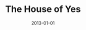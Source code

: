 ---
subheader: ''
description: "<p><span>It's Thanksgiving, and Marty's arrival home is greatly anticipated\
  \ by his mother, Mrs. Pascal, his twin sister, Jackie-O, and his younger brother,\
  \ Anthony. He arrives during a hurricane, but worse than the storm is the fact that\
  \ Marty brings Lesly, his fianc\xE9e. This ruins everything. Marty's engagement\
  \ is a threat to the well-being of this family and a greater threat to Jackie-O,\
  \ who has always wanted her brother for herself. On top of that, Jackie-O has just\
  \ recently been released from a mental hospital, Anthony dropped out of Princeton,\
  \ and their mother has a serious problem handling any of this. This is also a family\
  \ severely affected by the Kennedy family, whose Virginia Compound makes them neighbors\
  \ with the Pascals.</span></p><p><span>by\_</span><strong>Wendy Macleod\_</strong><br/><span>co-directed\
  \ by\_</span><strong>Black Box Acting Studio's Audrey Francis and Laura Hooper</strong></p><p><strong>Lizzy\
  \ Lewis (Jackie-O)</strong><span> is a fourth-year majoring in Comparative Literature,\
  \ studying Music and French lit. Previous UT acting credits include </span><em>The\
  \ Credeaux Canvas</em><span> (Tess), </span><em>Into the Woods</em><span> (Cinderella),\
  \ </span><em>Much Ado About Nothing</em><span> (Hero), </span><em>Reefer Madness</em><span>\
  \ (Ms. Placard), and </span><em>This Property is Condemned</em><span> (Willie).\
  \ She was the costume designer for </span><em>The Lion in Winter</em><span> and\
  \ the asst. costume designer for </span><em>The Violet Hour</em><span>. She hopes\
  \ you enjoy the show! \_</span></p><p><strong>Christopher Deakin (Marty)\_</strong>is\
  \ a third-year studying Theater and Performance. He has appeared in productions\
  \ for both University Theater and the Dean's Men, including The Glass Menagerie\
  \ (Tom) and Twelfth Night (Sebastian).\_</p><p><span><strong>M.C. Steffen (Anthony)</strong>\
  \ is a third-year TAPS major in the College. He most recently appeared in UT's collaboration\
  \ with The New Colony, <em>reWILDing Genius</em> (Adam). Later this quarter he will\
  \ direct UT's workshop production of <em>Smitten</em>. He is also currently devising\
  \ <em>The (Colm) O'R</em></span><em>eilly Factor</em><span>,\_a series of plays\
  \ originally produced by Theater Oobleck to be staged over the course of this upcoming\
  \ year. The first part, a production of </span><em>An Apology for the Course and\
  \ Outcome of Certain Events Delivered by Doctor John Faustus on This His Final Evening</em><span>,\
  \ will go up finals week of this quarter\u2014M.C. will co-direct and play the title\
  \ role.</span></p><p><span><strong>Scarlett J. Kim (Mrs. Pascal)</strong> is a third-year\
  \ student studying Theatre, Visual Arts, and Creative Writing. At the University,\
  \ she has directed <em>Hotel Nepenthe</em>, <em>4.48 Psychosis</em>, and <em>\u2018\
  Tis Pity She\u2019s a Whore</em>; performed in <em>reWILDing Genius</em> (Lilly),\
  \ <em>Vagina Monologues</em>, <em>Beowulf</em> (Beowulf), <em>Coriolanus</em> (Brutus)\
  \ and <em>The Project: a transmedia game</em> (Marionette). Also, recently she has\
  \ studied mask making at Dell\u2019Arte School, apprenticed with Bread and Puppet\
  \ Theatre, and devised and performed <em>Moksori/Voice</em> with The Interpreters\
  \ at Chicago Fringe Festival. Upcoming commitments include a casting/education internship\
  \ at Court Theatre and directing <em>The</em>\_<em>Hamletmachine</em> with UT in\
  \ the fall. Scarlett\u2019s work centers around devising multimedia installations\
  \ focusing on performance.</span></p><p><span><strong>Elisabeth Del Toro (Lesly)</strong>\
  \ is a second-year TAPS/English major. She has acted (<em>ALICES</em>, <em>Drowsy\
  \ Chaperone</em>), stagehanded (<em>Henry VI</em>), assistant sound designed (<em>Glass\
  \ Menagerie</em>), and Theater[24]ed (x3) with UT, and is currently on UT Committee.</span></p>\
  \ <p>\_</p><p><strong>Audrey Francis (Director)</strong><span> has acted, directed\
  \ and taught in Chicago for nearly 10 years. She is the co-founder and owner of\
  \ Black Box Acting, home of The Studio and The Academy. Audrey is a graduate of\
  \ the School at Steppenwolf, where she now returns to teach the Meisner Technique\
  \ and Ensemble Scene Study. She is a Jeff Nominated actor who has worked with Steppenwolf,\
  \ The Goodman, Victory Gardens, Writer's Theatre, Northlight, Pine Box Theater,\
  \ The Hypocrites and many other Chicago theaters. She's appeared in multiple independent\
  \ films and television shows, most recently including the NBC Network series </span><em>ER</em><span>\
  \ and </span><em>Chicago Fire</em><span>. Audrey can also be seen on a new web series\
  \ created by </span><em>The Onion</em><span> and two upcoming feature films; </span><em>Dig\
  \ Two Graves</em><span> and </span><em>Medal of Victory</em><span>. In addition\
  \ to acting and teaching, Audrey has also directed multiple productions in Chicago,\
  \ most recently with Pine Box Theatre, Chicago Dramatists, Step Up Productions,\
  \ and the University of Chicago. Audrey is a graduate of Colorado State University\
  \ with a degree in Journalism.</span></p> <p><span><strong>Laura Hooper (Co-Director)</strong>\
  \ is excited to be directing <em>House of Yes</em> at the University of Chicago.\
  \ She is the proud Owner and Co-Founder of Black Box Acting, where she is an instructor\
  \ for both The STUDIO and The ACADEMY training programs. She has taught at The School\
  \ at Steppenwolf, Columbia College, and The High School for Performing and Visual\
  \ Arts in Houston, Texas. Laura is an actor and director in Chicago and has directed\
  \ productions for several theatre companies, including American Theater Company,\
  \ Pine Box Theatre, The Women\u2019s Theatre Alliance, and The Around the Coyote\
  \ Festival. This Fall, she will be directing productions at both Wildclaw Theatre\
  \ and Step Up Productions. She is a graduate of the School at Steppenwolf and the\
  \ University of Texas at Austin, with a BA in Theatre and Dance. <a href=\"http://www.blackboxacting.com\"\
  \ target=\"_blank\">www.blackboxacting.com</a>.</span></p><p><span><strong>\xC9\
  amon Boylan (Assistant Director)</strong> is a third-year majoring in English Literature\
  \ and TAPS. With University Theater he has directed <em>The Glass Menagerie</em>,\
  \ <em>This Property is Condemned</em>, <em>A Monologue from the Taming of the Shrew</em>,\
  \ and is looking forward to direct <em>Grey Gardens</em> this fall. Also with University\
  \ Theater, he has acted in <em>Reefer Madness</em> (Lecturer), <em>Henry VI</em>\
  \ (Warwick), <em>What I Meant Was</em> (Fritzie) and worked as a dramaturg on <em>The\
  \ Merchant of Venice</em>. He also has written and directed for New Work Week and\
  \ co-curates the quarterly Theater[24] festival, in which he has performed many\
  \ times. At Logan he works in the Box Office and with TAPS he serves as Front of\
  \ House Manager North.</span></p><p><span>\u200B</span><span><strong>Kathleen Cawley\
  \ (Stage Manager)</strong> is a fourth-year English and TAPS double major. She has\
  \ previously stage managed the <em>Spoon River</em> and <em>Boston Marriage</em>\
  \ workshops. She has also acted (<em>Adaptation</em>) and directed (<em>Hello Out\
  \ There</em>) for UT.</span></p><p><span><strong>Ben Caracello (Technical Director)</strong>\
  \ has been the Technical Director for UT/TAPS for the past 8 years. Before that,\
  \ he freelanced as a Carpenter and Technical Director in conjunction with spending\
  \ two years at Presbyterian College in South Carolina, where he served as the Technical\
  \ Director. He has a bachelor's degree in Theater and Performance Studies from Illinois\
  \ State University.</span></p><p><span><strong>Laura Scales Ashlock (Production\
  \ Manager)</strong> has been professionally Stage Managing and Production Managing\
  \ for the past 10 years. She comes to University Theatre from Emerald City Theatre\
  \ Company where she served as the Production Manager overseeing all of the mainstage\
  \ and touring productions. Laura has also worked at Steppenwolf Theatre Company\
  \ as the Production Management Apprentice and Chicago Shakespeare Theatre as the\
  \ Production Management Intern. Her Stage Management Highlights include being the\
  \ Resident Stage Manager at the Dorset Theater Festival in Vermont, Stage Manager\
  \ for the Human Festival in Chicago as well as numerous New Plays and World Premieres.\
  \ Most recently Laura served as the Unit Production Manager for B Side Studio. Laura\
  \ holds a BFA in Stage Management from The Theatre School-De Paul University.</span></p><p><span>With\
  \ over 100 productions to his name, <strong>Nathan R. Rohrer (Costume Designer)</strong>\
  \ has been a successful theatrical costume designer in Chicago since 2007, where\
  \ his costume designs have been seen in theatre and dance productions citywide.\
  \ He has worked with numerous Chicago dance companies, having designed for Hubbard\
  \ Street Dance Chicago, River North Chicago Dance, Thodos Dance Chicago, Deeply\
  \ Rooted Productions, and many others. Nathan has also designed for such theatre\
  \ companies as Lifeline Theatre, Griffin Theatre, New Colony, and Emerald City Theatre,\
  \ and has also worked with Chicago Shakespeare Theatre, Marriott-Lincolnshire Theatre,\
  \ Northwestern University, and countless other performing arts entities nationwide.\
  \ His picturesque costume renderings have been exhibited and sold in art galleries,\
  \ and have been featured in Time Out Chicago. In addition to working as a Freelance\
  \ costume designer, Nathan is currently costume designer-in-residence at Thodos\
  \ Dance Chicago. Nathan received his B.A. from the University of Wisconsin \u2013\
  \ Stevens Point.</span></p><p><span><strong>Joe Court (Sound Designer)</strong>\
  \ is a professional sound designer who has been based out of Chicago since 2006,\
  \ and an Adjunct Professor of Sound Design at Ball State University. He is a company\
  \ member with Mary-Arrchie Theatre Company. He has designed over 70 shows since\
  \ moving to Chicago for many different theatre companies including Mary-Arrchie,\
  \ A Red Orchid, The Inconvenience, Seanachai, TheatreSeven, Backstage, Boho, Emerald\
  \ City, Lifeline, Pine Box, The Gift, The Clarence Brown Theatre (Knoxville, TN.)\
  \ and The Illinois Shakespeare Festival. From 2008 until coming to Ball State Joe\
  \ served as Sound Engineer for the Chicago production of the Tony Award winning\
  \ musical Million Dollar Quartet. He received a Joseph Jefferson Award nomination\
  \ in 2009 for his design for The Unseen with A Red Orchid Theatre. He holds a B.S.\
  \ in Theatre Production and Design and an M.S. in Arts-Technology from Illinois\
  \ State Universtiy.</span></p>"
slug: house-yes
title: The House of Yes
layout: show-info
quarter: fall
year: 2013
season: 2013-2014 Shows
date: 2013-01-01

---